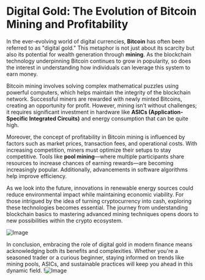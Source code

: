 # Digital Gold: The Evolution of Bitcoin Mining and Profitability

In the ever-evolving world of digital currencies, **Bitcoin** has often been referred to as "digital gold." This metaphor is not just about its scarcity but also its potential for wealth generation through **mining**. As the blockchain technology underpinning Bitcoin continues to grow in popularity, so does the interest in understanding how individuals can leverage this system to earn money.

Bitcoin mining involves solving complex mathematical puzzles using powerful computers, which helps maintain the integrity of the blockchain network. Successful miners are rewarded with newly minted Bitcoins, creating an opportunity for profit. However, mining isn’t without challenges; it requires significant investment in hardware like **ASICs (Application-Specific Integrated Circuits)** and energy consumption that can be quite high. 

Moreover, the concept of profitability in Bitcoin mining is influenced by factors such as market prices, transaction fees, and operational costs. With increasing competition, miners must optimize their setups to stay competitive. Tools like **pool mining**—where multiple participants share resources to increase chances of earning rewards—are becoming increasingly popular. Additionally, advancements in software algorithms help improve efficiency.

As we look into the future, innovations in renewable energy sources could reduce environmental impact while maintaining economic viability. For those intrigued by the idea of turning cryptocurrency into cash, exploring these technologies becomes essential. The journey from understanding blockchain basics to mastering advanced mining techniques opens doors to new possibilities within the crypto ecosystem.

![Image](https://github.com/user-attachments/assets/590b50a7-4459-4e76-8a31-559aed223621)

In conclusion, embracing the role of digital gold in modern finance means acknowledging both its benefits and complexities. Whether you're a seasoned trader or a curious beginner, staying informed on trends like mining pools, ASICs, and sustainable practices will keep you ahead in this dynamic field. !![Image](https://github.com/user-attachments/assets/590b50a7-4459-4e76-8a31-559aed223621)